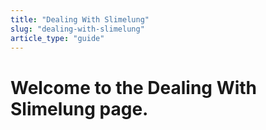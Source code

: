 ```yaml
---
title: "Dealing With Slimelung"
slug: "dealing-with-slimelung"
article_type: "guide"
---
```


# Welcome to the Dealing With Slimelung page.
